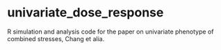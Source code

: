 # univariate_dose_response
R simulation and analysis code for the paper on univariate phenotype of combined stresses, Chang et alia.
